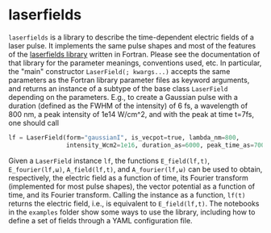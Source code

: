 # laserfields

`laserfields` is a library to describe the time-dependent electric fields of
a laser pulse. It implements the same pulse shapes and most of the features of
the [laserfields library](https://github.com/jfeist/laserfields) written in
Fortran. Please see the documentation of that library for the parameter
meanings, conventions used, etc. In particular, the "main" constructor
`LaserField(; kwargs...)` accepts the same parameters as the Fortran library
parameter files as keyword arguments, and returns an instance of a subtype of
the base class `LaserField` depending on the parameters. E.g., to create
a Gaussian pulse with a duration (defined as the FWHM of the intensity) of 6 fs,
a wavelength of 800 nm, a peak intensity of 1e14 W/cm^2, and with the peak at
time t=7fs, one should call
```python
lf = LaserField(form="gaussianI", is_vecpot=true, lambda_nm=800,
                intensity_Wcm2=1e16, duration_as=6000, peak_time_as=7000)
```

Given a `LaserField` instance `lf`, the functions `E_field(lf,t)`,
`E_fourier(lf,ω)`, `A_field(lf,t)`, and `A_fourier(lf,ω)` can be used to obtain,
respectively, the electric field as a function of time, its Fourier transform
(implemented for most pulse shapes), the vector potential as a function of time,
and its Fourier transform. Calling the instance as a function, `lf(t)` returns
the electric field, i.e., is equivalent to `E_field(lf,t)`. The notebooks in the
`examples` folder show some ways to use the library, including how to define a
set of fields through a YAML configuration file.
